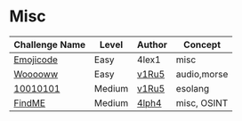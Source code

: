 # Misc

| Challenge Name             | Level     | Author                                        | Concept                 |
|----------------------------|-----------|-----------------------------------------------|-------------------------| 
| [Emojicode](emojicode.md)  | Easy      | 4lex1                                         | misc                    |
| [Wooooww](Wooooww.md)      | Easy      | [v1Ru5](https://twitter.com/SrideviKrishn16)  | audio,morse             |
| [10010101](10010101.md)    | Medium    | [v1Ru5](https://twitter.com/SrideviKrishn16)  | esolang                 |
| [FindME](FindMe.md)        | Medium    | [4lph4](https://twitter.com/__4lph4__)        | misc, OSINT             |
